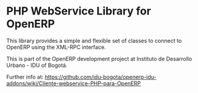 PHP WebService Library for OpenERP
==================================

This library provides a simple and flexible set of classes to connect to OpenERP using the XML-RPC interface.

This is part of the OpenERP development project at Instituto de Desarrollo Urbano - IDU of Bogotá.

Further info at: https://github.com/idu-bogota/openerp-idu-addons/wiki/Cliente-webservice-PHP-para-OpenERP

